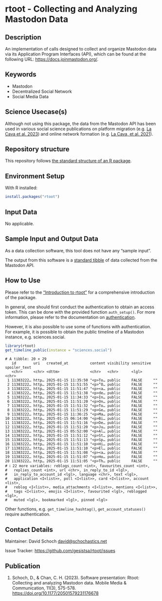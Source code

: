 # rtoot - Collecting and Analyzing Mastodon Data


## Description

<!-- - Provide a brief and clear description of the method, its purpose, and what it aims to achieve. Add a link to a related paper from social science domain and show how your method can be applied to solve that research question.   -->

An implementation of calls designed to collect and organize Mastodon
data via its Application Program Interfaces (API), which can be found at
the following URL: <https://docs.joinmastodon.org/>.

## Keywords

<!-- EDITME -->

- Mastodon
- Decentralized Social Network
- Social Media Data

## Science Usecase(s)

<!-- - Include usecases from social sciences that would make this method applicable in a certain scenario.  -->

<!-- The use cases or research questions mentioned should arise from the latest social science literature cited in the description. -->

Although not using this package, the data from the Mastodon API has been
used in various social science publications on platform migration
(e.g. [La Cava et al. 2023](https://doi.org/10.1038/s41598-023-48200-7))
and online network formation (e.g. [La Cava, et
al. 2021](https://doi.org/10.1007/s41109-021-00392-5)).

## Repository structure

This repository follows [the standard structure of an R
package](https://cran.r-project.org/doc/FAQ/R-exts.html#Package-structure).

## Environment Setup

With R installed:

``` r
install.packages("rtoot")
```

<!-- ## Hardware Requirements (Optional) -->

<!-- - The hardware requirements may be needed in specific cases when a method is known to require more memory/compute power.  -->

<!-- - The method need to be executed on a specific architecture (GPUs, Hadoop cluster etc.) -->

## Input Data

<!-- - The input data has to be a Digital Behavioral Data (DBD) Dataset -->

<!-- - You can provide link to a public DBD dataset. GESIS DBD datasets (https://www.gesis.org/en/institute/digital-behavioral-data) -->

No applicable.

## Sample Input and Output Data

<!-- - Show how the input data looks like through few sample instances -->

<!-- - Providing a sample output on the sample input to help cross check  -->

As a data collection software, this tool does not have any “sample
input”.

The output from this software is a [standard
tibble](https://cran.r-project.org/package=tibble) of data collected
from the Mastodon API.

## How to Use

<!-- - Providing HowTos on the method for different types of usages -->

<!-- - Describe how the method should be used, including installation, configuration, and any specific instructions for users. -->

Please refer to the [“Introduction to
rtoot”](https://gesistsa.github.io/rtoot/articles/rtoot.html) for a
comprehensive introduction of the package.

In general, one should first conduct the authentication to obtain an
access token. This can be done with the provided function
`auth_setup()`. For more information, please refer to the documentation
on
[authentication](https://gesistsa.github.io/rtoot/articles/auth.html).

However, it is also possible to use some of functions with
authentication. For example, it is possible to obtain the public
timeline of a Mastodon instance, e.g. sciences.social.

``` r
library(rtoot)
get_timeline_public(instance = "sciences.social")
```

    # A tibble: 20 × 29
       id        uri   created_at          content visibility sensitive spoiler_text
       <chr>     <chr> <dttm>              <chr>   <chr>      <lgl>     <chr>       
     1 11383222… http… 2025-01-15 11:35:50 "<p>To… public     FALSE     ""          
     2 11383222… http… 2025-01-15 11:51:55 "<p>“O… public     FALSE     ""          
     3 11383222… http… 2025-01-15 11:51:47 "<p><a… public     FALSE     ""          
     4 11383222… http… 2025-01-15 11:51:38 "<p>de… public     FALSE     ""          
     5 11383222… http… 2025-01-15 11:34:33 "<p>In… public     FALSE     ""          
     6 11383222… http… 2025-01-15 11:51:20 "<p>On… public     FALSE     ""          
     7 11383222… http… 2025-01-15 11:51:32 "<p>To… public     FALSE     ""          
     8 11383222… http… 2025-01-15 11:51:29 "<p>Ge… public     FALSE     ""          
     9 11383222… http… 2025-01-15 11:36:25 "<p>Ma… public     FALSE     ""          
    10 11383222… http… 2025-01-15 06:14:00 "<p>Bi… public     FALSE     ""          
    11 11383222… http… 2025-01-15 11:51:16 "<p>De… public     FALSE     ""          
    12 11383222… http… 2025-01-15 11:51:20 "<p>Ju… public     FALSE     ""          
    13 11383222… http… 2025-01-15 05:52:00 "<p>Al… public     FALSE     ""          
    14 11383222… http… 2025-01-15 11:51:12 "<p>St… public     FALSE     ""          
    15 11383222… http… 2025-01-15 11:51:13 "<p>Sp… public     FALSE     ""          
    16 11383222… http… 2025-01-15 11:51:10 "<p>Hi… public     FALSE     ""          
    17 11383222… http… 2025-01-15 11:51:10 "<p>El… public     FALSE     ""          
    18 11383222… http… 2025-01-15 11:51:08 "<p><a… public     FALSE     ""          
    19 11383222… http… 2025-01-15 11:51:07 "<p>Ho… public     FALSE     ""          
    20 11383222… http… 2025-01-15 11:51:05 "<p>Th… public     FALSE     ""          
    # ℹ 22 more variables: reblogs_count <int>, favourites_count <int>,
    #   replies_count <int>, url <chr>, in_reply_to_id <lgl>,
    #   in_reply_to_account_id <lgl>, language <chr>, text <lgl>,
    #   application <I<list>>, poll <I<list>>, card <I<list>>, account <list>,
    #   reblog <I<list>>, media_attachments <I<list>>, mentions <I<list>>,
    #   tags <I<list>>, emojis <I<list>>, favourited <lgl>, reblogged <lgl>,
    #   muted <lgl>, bookmarked <lgl>, pinned <lgl>

Other functions, e.g. `get_timeline_hashtag()`, `get_account_statuses()`
require authentication.

## Contact Details

Maintainer: David Schoch <david@schochastics.net>

Issue Tracker: <https://github.com/gesistsa/rtoot/issues>

## Publication

1.  Schoch, D., & Chan, C. H. (2023). Software presentation: Rtoot:
    Collecting and analyzing Mastodon data. Mobile Media &
    Communication, 11(3), 575-578.
    <https://doi.org/10.1177/20501579231176678>

<!-- ## Acknowledgements -->

<!-- - Acknowledgements if any -->

<!-- ## Disclaimer -->

<!-- - Add any disclaimers, legal notices, or usage restrictions for the method, if necessary. -->
